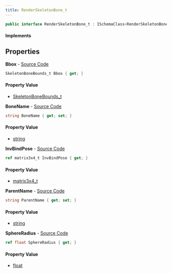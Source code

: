 ```yaml
---
title: RenderSkeletonBone_t
---
```


```csharp
public interface RenderSkeletonBone_t : ISchemaClass<RenderSkeletonBone_t>, ISchemaField, ISchemaClass, INativeHandle
```

#### Implements

## Properties

**Bbox** - [Source Code](https://github.com/swiftly-solution/swiftlys2/blob/main/managed/src/SwiftlyS2.Generated/Schemas/Interfaces/RenderSkeletonBone_t.cs#L22)

```csharp
SkeletonBoneBounds_t Bbox { get; }
```

#### Property Value

- [SkeletonBoneBounds_t](/docs/api/shared/schemadefinitions/skeletonbonebounds_t)

**BoneName** - [Source Code](https://github.com/swiftly-solution/swiftlys2/blob/main/managed/src/SwiftlyS2.Generated/Schemas/Interfaces/RenderSkeletonBone_t.cs#L16)

```csharp
string BoneName { get; set; }
```

#### Property Value

- [string](https://learn.microsoft.com/dotnet/api/system.string)

**InvBindPose** - [Source Code](https://github.com/swiftly-solution/swiftlys2/blob/main/managed/src/SwiftlyS2.Generated/Schemas/Interfaces/RenderSkeletonBone_t.cs#L20)

```csharp
ref matrix3x4_t InvBindPose { get; }
```

#### Property Value

- [matrix3x4_t](/docs/api/shared/natives/matrix3x4_t)

**ParentName** - [Source Code](https://github.com/swiftly-solution/swiftlys2/blob/main/managed/src/SwiftlyS2.Generated/Schemas/Interfaces/RenderSkeletonBone_t.cs#L18)

```csharp
string ParentName { get; set; }
```

#### Property Value

- [string](https://learn.microsoft.com/dotnet/api/system.string)

**SphereRadius** - [Source Code](https://github.com/swiftly-solution/swiftlys2/blob/main/managed/src/SwiftlyS2.Generated/Schemas/Interfaces/RenderSkeletonBone_t.cs#L24)

```csharp
ref float SphereRadius { get; }
```

#### Property Value

- [float](https://learn.microsoft.com/dotnet/api/system.single)

